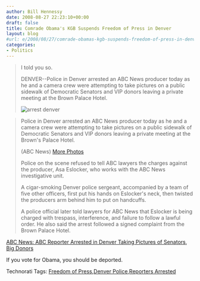 ```yaml
---
author: Bill Hennessy
date: 2008-08-27 22:23:10+00:00
draft: false
title: Comrade Obama's KGB Suspends Freedom of Press in Denver
layout: blog
#url: e/2008/08/27/comrade-obamas-kgb-suspends-freedom-of-press-in-denver/
categories:
- Politics
---
```


> I told you so. 
> 
> DENVER--Police in Denver arrested an ABC News producer today as he and a camera crew were attempting to take pictures on a public sidewalk of Democratic Senators and VIP donors leaving a private meeting at the Brown Palace Hotel.  
> 
> ![arrest denver](https://a.abcnews.com/images/Blotter/abc_arrest_denver_080827_mn.jpg)

> 
> Police in Denver arrested an ABC News producer today as he and a camera crew were attempting to take pictures on a public sidewalk of Democratic Senators and VIP donors leaving a private meeting at the Brown's Palace Hotel. 
> 
> (ABC News) [More Photos](https://abcnews.go.com/Blotter/WorldNews/popup?id=5652277)
> 
> Police on the scene refused to tell ABC lawyers the charges against the producer, Asa Eslocker, who works with the ABC News investigative unit.  
> 
> A cigar-smoking Denver police sergeant, accompanied by a team of five other officers, first put his hands on Eslocker's neck, then twisted the producers arm behind him to put on handcuffs.  
> 
> A police official later told lawyers for ABC News that Eslocker is being charged with trespass, interference, and failure to follow a lawful order. He also said the arrest followed a signed complaint from the Brown Palace Hotel. 
> 
> 

[ABC News: ABC Reporter Arrested in Denver Taking Pictures of Senators, Big Donors](https://abcnews.go.com/Blotter/Conventions/story?id=5668622&page=1)

If you vote for Obama, you should be deported. 

Technorati Tags: [Freedom of Press](https://technorati.com/tags/Freedom%20of%20Press),[Denver Police](https://technorati.com/tags/Denver%20Police),[Reporters Arrested](https://technorati.com/tags/Reporters%20Arrested)

